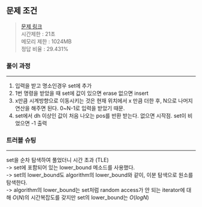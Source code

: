 ## 문제 조건
> <a href = "https://www.acmicpc.net/problem/23326"> 문제 링크 </a>  
> 시간제한 : 21초  
> 메모리 제한 : 1024MB  
> 정답 비율 : 29.431%

### 풀이 과정
---
1. 입력을 받고 명소인경우 set에 추가
2. 1번 명령을 받았을 때 set에 값이 있으면 erase 없으면 insert
3. x만큼 시계방향으로 이동시키는 것은 현재 위치에서 x 만큼 더한 후, N으로 나머지 연산을 해주면 된다. 0~N-1로 입력을 받았기 때문.
4. set에서 dh 이상인 값이 처음 나오는 pos를 반환 받는다. 없으면 시작점. set이 비었으면 -1 출력

### 트러블 슈팅
---
set을 순차 탐색하여 풀었더니 시간 초과 (TLE)  
-> set에 포함되어 있는 lower_bound 메소드를 사용했다.  
-> set의 lower_bound도 algorithm의 lower_bound와 같이, 이분 탐색으로 원소를 탐색한다.  
-> algorithm의 lower_bound는 set처럼 random access가 안 되는 iterator에 대해 $O(N)$의 시간복잡도를 갖지만 set의 lower_bound는 $O(logN)$  

